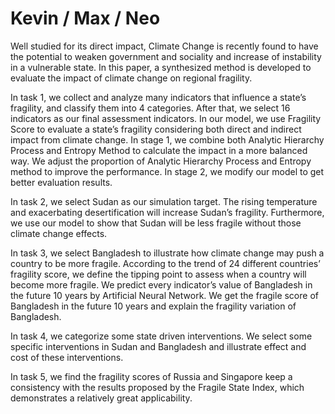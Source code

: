 # Kevin / Max / Neo

Well studied for its direct impact, Climate Change is recently found to
have the potential to weaken government and sociality and increase of instability
in a vulnerable state. In this paper, a synthesized method is developed
to evaluate the impact of climate change on regional fragility.


In task 1, we collect and analyze many indicators that influence a state’s
fragility, and classify them into 4 categories. After that, we select 16 indicators
as our final assessment indicators. In our model, we use Fragility
Score to evaluate a state’s fragility considering both direct and indirect impact
from climate change. In stage 1, we combine both Analytic Hierarchy
Process and Entropy Method to calculate the impact in a more balanced way.
We adjust the proportion of Analytic Hierarchy Process and Entropy method
to improve the performance. In stage 2, we modify our model to get better
evaluation results.


In task 2, we select Sudan as our simulation target. The rising temperature
and exacerbating desertification will increase Sudan’s fragility. Furthermore,
we use our model to show that Sudan will be less fragile without those
climate change effects.


In task 3, we select Bangladesh to illustrate how climate change may
push a country to be more fragile. According to the trend of 24 different
countries’ fragility score, we define the tipping point to assess when a
country will become more fragile. We predict every indicator’s value of
Bangladesh in the future 10 years by Artificial Neural Network. We get the
fragile score of Bangladesh in the future 10 years and explain the fragility
variation of Bangladesh.


In task 4, we categorize some state driven interventions. We select some
specific interventions in Sudan and Bangladesh and illustrate effect and cost
of these interventions.


In task 5, we find the fragility scores of Russia and Singapore keep a consistency
with the results proposed by the Fragile State Index, which demonstrates
a relatively great applicability.
